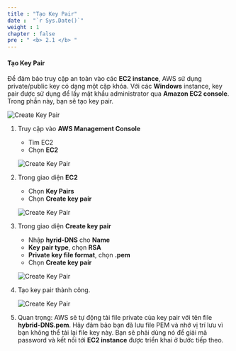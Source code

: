 ```yaml
---
title : "Tạo Key Pair"
date :  "`r Sys.Date()`" 
weight : 1
chapter : false
pre : " <b> 2.1 </b> "
---
```


#### Tạo Key Pair

Để đảm bảo truy cập an toàn vào các **EC2 instance**, AWS sử dụng private/public key có dạng một cặp khóa. Với các **Windows** instance, key pair được sử dụng để lấy mật khẩu administrator qua **Amazon EC2 console**. Trong phần này, bạn sẽ tạo key pair.

![Create Key Pair](/images/2-Pre/0003.png?featherlight=false&width=45pc)

1. Truy cập vào **AWS Management Console**

   - Tìm EC2
   - Chọn **EC2**

   ![Create Key Pair](/images/2.1-CreateKeypair/0001.png?featherlight=false&width=90pc)

2. Trong giao diện **EC2**

   - Chọn **Key Pairs**
   - Chọn **Create key pair**

   ![Create Key Pair](/images/2.1-CreateKeypair/0002.png?featherlight=false&width=90pc)

3. Trong giao diện **Create key pair**

   - Nhập **hyrid-DNS** cho **Name**
   - **Key pair type**, chọn **RSA**
   - **Private key file format**, chọn **.pem**
   - Chọn **Create key pair**

   ![Create Key Pair](/images/2.1-CreateKeypair/0003.png?featherlight=false&width=90pc)

4. Tạo key pair thành công.

   ![Create Key Pair](/images/2.1-CreateKeypair/0004.png?featherlight=false&width=90pc)

5. Quan trọng: AWS sẽ tự động tải file private của key pair với tên file **hybrid-DNS.pem**. Hãy đảm bảo bạn đã lưu file PEM và nhớ vị trí lưu vì bạn không thể tải lại file key này. Bạn sẽ phải dùng nó để giải mã password và kết nối tới **EC2 instance** được triển khai ở bước tiếp theo.
